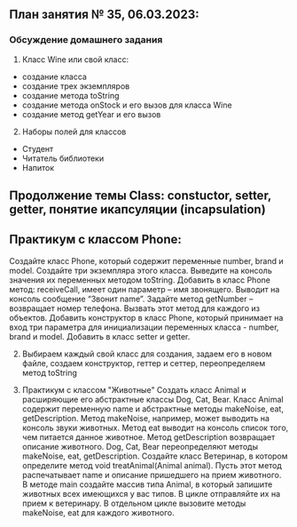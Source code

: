 ## План занятия № 35, 06.03.2023:

### Обсуждение домашнего задания
1. Класс Wine или свой класс:
- создание класса
- создание трех экземпляров
- создание метода toString
- создание метода onStock и его вызов для класса Wine
- создание метод getYear и его вызов

2. Наборы полей для классов 
- Студент
- Читатель библиотеки
- Напиток

## Продолжение темы Class: сonstuctor, setter, getter, понятие икапсуляции (incapsulation)


## Практикум с классом Phone:
   Создайте класс Phone, который содержит переменные number, brand и model.
   Создайте три экземпляра этого класса.
   Выведите на консоль значения их переменных методом toString.
   Добавить в класс Phone метод: receiveCall, имеет один параметр – имя звонящего.
   Выводит на консоль сообщение “Звонит name”.
   Задайте метод getNumber – возвращает номер телефона.
   Вызвать этот метод для каждого из объектов.
   Добавить конструктор в класс Phone, который принимает на вход три параметра
   для инициализации переменных класса - number, brand и model.
   Добавить в класс setter и getter.

2. Выбираем каждый свой класс для создания, задаем его в новом файле, создаем конструктор, геттер и сеттер,
   переопределяем метод toString

3. Практикум с классом "Животные"
Создать класс Animal и расширяющие его абстрактные классы Dog, Cat, Bear.
Класс Animal содержит переменную name и абстрактные методы makeNoise, eat, getDescription. 
Метод makeNoise, например, может выводить на консоль звуки животных. Метод  eat выводит 
на консоль список того, чем питается данное животное. 
Метод getDescription возвращает описание животного.
Dog, Cat, Bear переопределяют методы makeNoise, eat, getDescription.
Создайте класс Ветеринар, в котором определите метод void treatAnimal(Animal animal). 
Пусть этот метод распечатывает name и описание пришедшего на прием животного.
В методе main создайте массив типа Animal, в который запишите животных всех имеющихся у вас типов. 
В цикле отправляйте их на прием к ветеринару. 
В отдельном цикле вызовите методы  makeNoise, eat для каждого животного.



